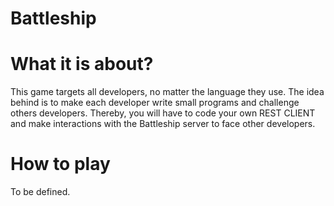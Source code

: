 Battleship
==========


# What it is about?

This game targets all developers, no  matter the language they use.
The idea behind is to make each developer write small programs and challenge others developers.
Thereby, you will have to code your own REST CLIENT and  make interactions with the Battleship server to face other developers.


# How to play
To be defined.
